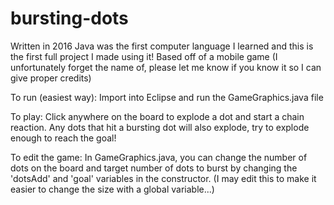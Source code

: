 # bursting-dots
Written in 2016
Java was the first computer language I learned and this is the first full project I made using it! 
Based off of a mobile game (I unfortunately forget the name of, please let me know if you know it
so I can give proper credits)

To run (easiest way): 
Import into Eclipse and run the GameGraphics.java file

To play: 
Click anywhere on the board to explode a dot and start a chain reaction. Any dots that
hit a bursting dot will also explode, try to explode enough to reach the goal!

To edit the game:
In GameGraphics.java, you can change the number of dots on the board and target number of dots to burst by changing
the 'dotsAdd' and 'goal' variables in the constructor. (I may edit this to make it easier to change the
size with a global variable...)
